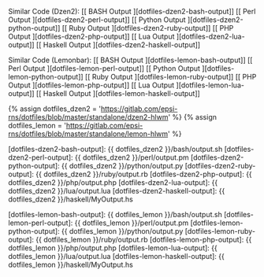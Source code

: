 <div class="panel panel-primary">
  <div class="panel-body" markdown="1">

Similar Code (Dzen2): 
[[ BASH Output ][dotfiles-dzen2-bash-output]]
[[ Perl Output ][dotfiles-dzen2-perl-output]]
[[ Python Output ][dotfiles-dzen2-python-output]]
[[ Ruby Output ][dotfiles-dzen2-ruby-output]]
[[ PHP Output ][dotfiles-dzen2-php-output]]
[[ Lua Output ][dotfiles-dzen2-lua-output]]
[[ Haskell Output ][dotfiles-dzen2-haskell-output]]

Similar Code (Lemonbar): 
[[ BASH Output ][dotfiles-lemon-bash-output]]
[[ Perl Output ][dotfiles-lemon-perl-output]]
[[ Python Output ][dotfiles-lemon-python-output]]
[[ Ruby Output ][dotfiles-lemon-ruby-output]]
[[ PHP Output ][dotfiles-lemon-php-output]]
[[ Lua Output ][dotfiles-lemon-lua-output]]
[[ Haskell Output ][dotfiles-lemon-haskell-output]]

[//]: <> ( -- -- -- links below -- -- -- )

{% assign dotfiles_dzen2 = 'https://gitlab.com/epsi-rns/dotfiles/blob/master/standalone/dzen2-hlwm' %}
{% assign dotfiles_lemon = 'https://gitlab.com/epsi-rns/dotfiles/blob/master/standalone/lemon-hlwm' %}

[dotfiles-dzen2-bash-output]:      {{ dotfiles_dzen2 }}/bash/output.sh
[dotfiles-dzen2-perl-output]:      {{ dotfiles_dzen2 }}/perl/output.pm
[dotfiles-dzen2-python-output]:      {{ dotfiles_dzen2 }}/python/output.py
[dotfiles-dzen2-ruby-output]:      {{ dotfiles_dzen2 }}/ruby/output.rb
[dotfiles-dzen2-php-output]:      {{ dotfiles_dzen2 }}/php/output.php
[dotfiles-dzen2-lua-output]:      {{ dotfiles_dzen2 }}/lua/output.lua
[dotfiles-dzen2-haskell-output]:      {{ dotfiles_dzen2 }}/haskell/MyOutput.hs

[dotfiles-lemon-bash-output]:      {{ dotfiles_lemon }}/bash/output.sh
[dotfiles-lemon-perl-output]:      {{ dotfiles_lemon }}/perl/output.pm
[dotfiles-lemon-python-output]:      {{ dotfiles_lemon }}/python/output.py
[dotfiles-lemon-ruby-output]:      {{ dotfiles_lemon }}/ruby/output.rb
[dotfiles-lemon-php-output]:      {{ dotfiles_lemon }}/php/output.php
[dotfiles-lemon-lua-output]:      {{ dotfiles_lemon }}/lua/output.lua
[dotfiles-lemon-haskell-output]:      {{ dotfiles_lemon }}/haskell/MyOutput.hs

  </div>
</div>

